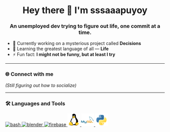 <h1 align="center">Hey there 👋 I'm sssaaapuyoy</h1>
<h3 align="center">An unemployed dev trying to figure out life, one commit at a time.</h3>

- 🔭 Currently working on a mysterious project called **Decisions**  
- 🌱 Learning the greatest language of all — **Life**  
- ⚡ Fun fact: **I might not be funny, but at least I try**  

---

<h3 align="left">🌐 Connect with me</h3>
<!-- You can add links here like:
<a href="https://twitter.com/yourusername" target="_blank">Twitter</a>
-->
<p align="left">
<i>(Still figuring out how to socialize)</i>
</p>

---

<h3 align="left">🛠️ Languages and Tools</h3>
<p align="left">
  <a href="https://www.gnu.org/software/bash/" target="_blank" rel="noreferrer">
    <img src="https://www.vectorlogo.zone/logos/gnu_bash/gnu_bash-icon.svg" alt="bash" width="40" height="40"/>
  </a>
  <a href="https://www.blender.org/" target="_blank" rel="noreferrer">
    <img src="https://download.blender.org/branding/community/blender_community_badge_white.svg" alt="blender" width="40" height="40"/>
  </a>
  <a href="https://firebase.google.com/" target="_blank" rel="noreferrer">
    <img src="https://www.vectorlogo.zone/logos/firebase/firebase-icon.svg" alt="firebase" width="40" height="40"/>
  </a>
  <a href="https://www.linux.org/" target="_blank" rel="noreferrer">
    <img src="https://raw.githubusercontent.com/devicons/devicon/master/icons/linux/linux-original.svg" alt="linux" width="40" height="40"/>
  </a>
  <a href="https://www.mysql.com/" target="_blank" rel="noreferrer">
    <img src="https://raw.githubusercontent.com/devicons/devicon/master/icons/mysql/mysql-original-wordmark.svg" alt="mysql" width="40" height="40"/>
  </a>
  <a href="https://www.python.org" target="_blank" rel="noreferrer">
    <img src="https://raw.githubusercontent.com/devicons/devicon/master/icons/python/python-original.svg" alt="python" width="40" height="40"/>
  </a>
</p>
